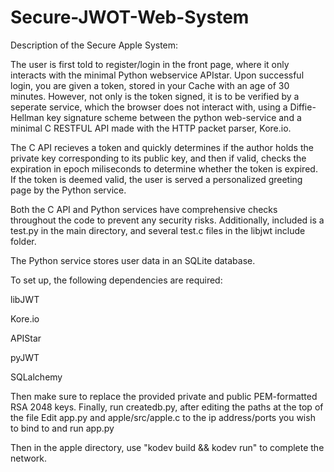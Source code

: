 # Secure-JWOT-Web-System
Description of the Secure Apple System:


The user is first told to register/login in the front page, where it only interacts with the minimal Python webservice APIstar. Upon successful login, you are given a token, stored in your Cache with an age of 30 minutes. However, not only is the token signed, it is to be verified by a seperate service, which the browser does not interact with, using a Diffie-Hellman key signature scheme between the python web-service and a minimal C RESTFUL API made with the HTTP packet parser, Kore.io. 

The C API recieves a token and quickly determines if the author holds the private key corresponding to its public key, and then if valid, checks the expiration in epoch miliseconds to determine whether the token is expired. If the token is deemed valid, the user is served a personalized greeting page by the Python service.


Both the C API and Python services have comprehensive checks throughout the code to prevent any security risks. Additionally, included is a test.py in the main directory, and several test.c files in the libjwt include folder.  

The Python service stores user data in an SQLite database.

To set up, the following dependencies are required:

libJWT

Kore.io

APIStar

pyJWT

SQLalchemy

Then make sure to replace the provided private and public PEM-formatted RSA 2048 keys.
Finally, run createdb.py, after editing the paths at the top of the file
Edit app.py and apple/src/apple.c to the ip address/ports you wish to bind to
and run app.py

Then in the apple directory, use "kodev build && kodev run" to complete the network. 
